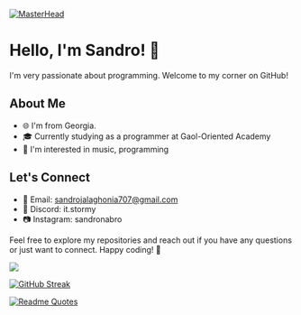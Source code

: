 [![MasterHead](https://cdn.fbsbx.com/v/t59.2708-21/406967206_867481905033339_8992438783285717772_n.gif?_nc_cat=111&ccb=1-7&_nc_sid=cf94fc&_nc_ohc=4ewlvJRdhCAAX8HUQsX&_nc_ht=cdn.fbsbx.com&oh=03_AdTtG9fkDfMY89wTclZ8xbbw7B2YrbjpH5Djqa5-lBUadg&oe=656B0340)](https://github.com/sandronabro)


# Hello, I'm Sandro! 👋

I'm very passionate about programming. Welcome to my corner on GitHub!

## About Me

- 🌐 I'm from Georgia.
- 🎓 Currently studying as a programmer at Gaol-Oriented Academy
- 🚀 I'm interested in music, programming

## Let's Connect

- 📧 Email: sandrojalaghonia707@gmail.com
- 💼 Discord: it.stormy
- 📷 Instagram: sandronabro

Feel free to explore my repositories and reach out if you have any questions or just want to connect. Happy coding! 🚀


![](https://komarev.com/ghpvc/?username=sandronabro)


[![GitHub Streak](https://streak-stats.demolab.com?user=sandronabro&theme=transparent&hide_border=true)](https://git.io/streak-stats)



[![Readme Quotes](https://quotes-github-readme.vercel.app/api?type=horizontal&theme=dark)](https://github.com/piyushsuthar/github-readme-quotes)
